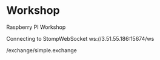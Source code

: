 # Workshop
Raspberry PI Workshop

Connecting to StompWebSocket
ws://3.51.55.186:15674/ws

/exchange/simple.exchange